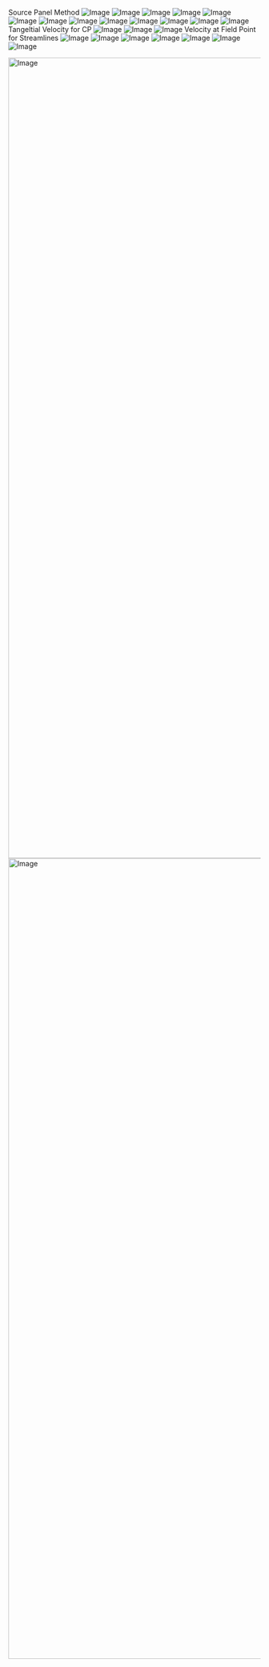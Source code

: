Source Panel Method
![Image](https://github.com/user-attachments/assets/709a1be2-0b12-4db0-9a00-bc4cb9bb2c27)
![Image](https://github.com/user-attachments/assets/9073b362-9f4c-4791-9fe6-4a5c120409aa)
![Image](https://github.com/user-attachments/assets/f03b7f9e-8a5d-413c-8dac-c03734f0d758)
![Image](https://github.com/user-attachments/assets/d94051e6-18ad-42d3-9e6f-afa3e57ca0df)
![Image](https://github.com/user-attachments/assets/c03eae73-3978-46a4-9f1a-8c398e3fcc21)
![Image](https://github.com/user-attachments/assets/40017aff-6c6f-4523-be0c-67f7bb024396)
![Image](https://github.com/user-attachments/assets/45603762-e322-48cd-9e7f-865f4f066775)
![Image](https://github.com/user-attachments/assets/228fba7f-0625-4f01-8848-634798f56c72)
![Image](https://github.com/user-attachments/assets/e506f870-abd2-4bc8-8f9e-80f439211d85)
![Image](https://github.com/user-attachments/assets/c5c368ff-f202-4724-aebf-ace727cab123)
![Image](https://github.com/user-attachments/assets/f9fa18ef-895a-43b8-a90a-34a43711e489)
![Image](https://github.com/user-attachments/assets/778cfa44-e56e-407a-b9d2-de885c3d9f33)
![Image](https://github.com/user-attachments/assets/5e861e7b-4a29-4c11-bc02-598b85ede730)
Tangeltial Velocity for CP
![Image](https://github.com/user-attachments/assets/b54f7a30-8d67-4fb9-8160-8b87b4e98694)
![Image](https://github.com/user-attachments/assets/84fa0db6-1055-489d-b357-db3dc2e7df7f)
![Image](https://github.com/user-attachments/assets/06840617-9932-443d-ae09-0990d69ea4f3)
Velocity at Field Point for Streamlines
![Image](https://github.com/user-attachments/assets/d8e1e150-1cbc-41cf-a039-b8ef7f886cda)
![Image](https://github.com/user-attachments/assets/ef847afc-ca91-44b8-bfd2-71ec141e1da5)
![Image](https://github.com/user-attachments/assets/45cd60d5-2043-4ef7-ab99-7d7c3b4ec5de)
![Image](https://github.com/user-attachments/assets/0cb1e275-0d37-4678-92b5-cedfa365534e)
![Image](https://github.com/user-attachments/assets/13f0d015-0334-4350-bdaf-09876bc34c40)
![Image](https://github.com/user-attachments/assets/49f675b0-ab51-4580-be81-8cb2350d12e4)
![Image](https://github.com/user-attachments/assets/1d2625ca-d31a-4589-8193-79ca24ba8f21)

<img width="3200" height="1600" alt="Image" src="https://github.com/user-attachments/assets/fc351896-ae59-4207-9de4-aa0e1a220342" />
<img width="3200" height="1600" alt="Image" src="https://github.com/user-attachments/assets/8eebd031-da8a-4046-bf4d-82dbd04683e3" />
